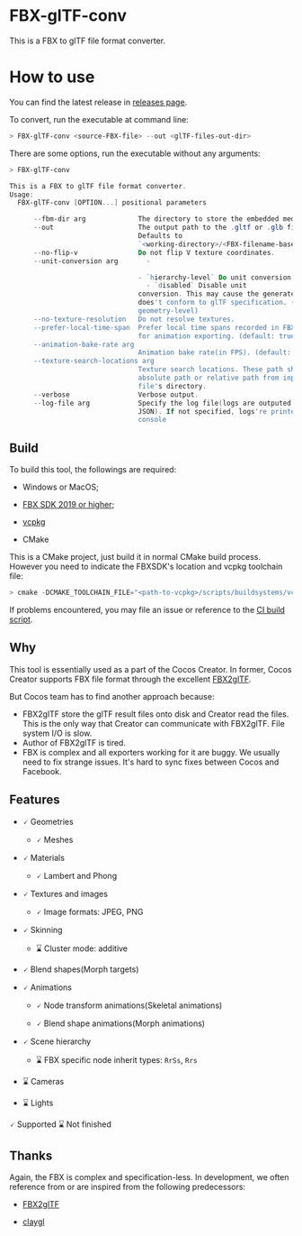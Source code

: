 
# FBX-glTF-conv

This is a FBX to glTF file format converter.

# How to use

You can find the latest release in [releases page](https://github.com/cocos-creator/FBX-glTF-conv/releases).

To convert, run the executable at command line:

```ps1
> FBX-glTF-conv <source-FBX-file> --out <glTF-files-out-dir>
```

There are some options, run the executable without any arguments:

```ps1
> FBX-glTF-conv

This is a FBX to glTF file format converter.
Usage:
  FBX-glTF-conv [OPTION...] positional parameters

      --fbm-dir arg             The directory to store the embedded media.
      --out                     The output path to the .gltf or .glb file.
                                Defaults to
                                `<working-directory>/<FBX-filename-basename>.gltf`
      --no-flip-v               Do not flip V texture coordinates.
      --unit-conversion arg       -

                                - `hierarchy-level` Do unit conversion at
                                  - `disabled` Disable unit
                                conversion. This may cause the generated glTF
                                does't conform to glTF specification. (default:
                                geometry-level)
      --no-texture-resolution   Do not resolve textures.
      --prefer-local-time-span  Prefer local time spans recorded in FBX file
                                for animation exporting. (default: true)
      --animation-bake-rate arg
                                Animation bake rate(in FPS). (default: 30)
      --texture-search-locations arg
                                Texture search locations. These path shall be
                                absolute path or relative path from input
                                file's directory.
      --verbose                 Verbose output.
      --log-file arg            Specify the log file(logs are outputed as
                                JSON). If not specified, logs're printed to
                                console
```

## Build

To build this tool, the followings are required:

- Windows or MacOS;

- [FBX SDK 2019 or higher](https://www.autodesk.com/developer-network/platform-technologies/fbx-sdk-2020-0);

- [vcpkg](https://github.com/microsoft/vcpkg)

- CMake

This is a CMake project, just build it in normal CMake build process. However you need to indicate the FBXSDK's location and vcpkg toolchain file:

```ps1
> cmake -DCMAKE_TOOLCHAIN_FILE="<path-to-vcpkg>/scripts/buildsystems/vcpkg.cmake" -DFbxSdkHome:STRING="<path-to-FBX-SDK-home>"
```

If problems encountered, you may file an issue or reference to the [CI build script](./CI/GitHubBuild.ps1).

## Why

This tool is essentially used as a part of the Cocos Creator.
In former, Cocos Creator supports FBX file format through the excellent [FBX2glTF](https://github.com/facebookincubator/FBX2glTF).

But Cocos team has to find another approach because:

* FBX2glTF store the glTF result files onto disk and Creator read the files.
  This is the only way that Creator can communicate with FBX2glTF. File system I/O is slow.
* Author of FBX2glTF is tired.
* FBX is complex and all exporters working for it are buggy. We usually need to fix strange issues. It's hard to sync fixes between Cocos and Facebook.

## Features

* 🗸 Geometries

  * 🗸 Meshes

* 🗸 Materials

  * 🗸 Lambert and Phong

* 🗸 Textures and images

  * 🗸 Image formats: JPEG, PNG

* 🗸 Skinning

  * ⌛ Cluster mode: additive

* 🗸 Blend shapes(Morph targets)

* 🗸 Animations

  * 🗸 Node transform animations(Skeletal animations)

  * 🗸 Blend shape animations(Morph animations)

* 🗸 Scene hierarchy

  * ⌛ FBX specific node inherit types: `RrSs`, `Rrs`

* ⌛ Cameras

* ⌛ Lights

🗸 Supported ⌛ Not finished

## Thanks

Again, the FBX is complex and specification-less. In development, we often reference from or are inspired from the following predecessors:

* [FBX2glTF](https://github.com/facebookincubator/FBX2glTF)

* [claygl](https://github.com/pissang/claygl)
